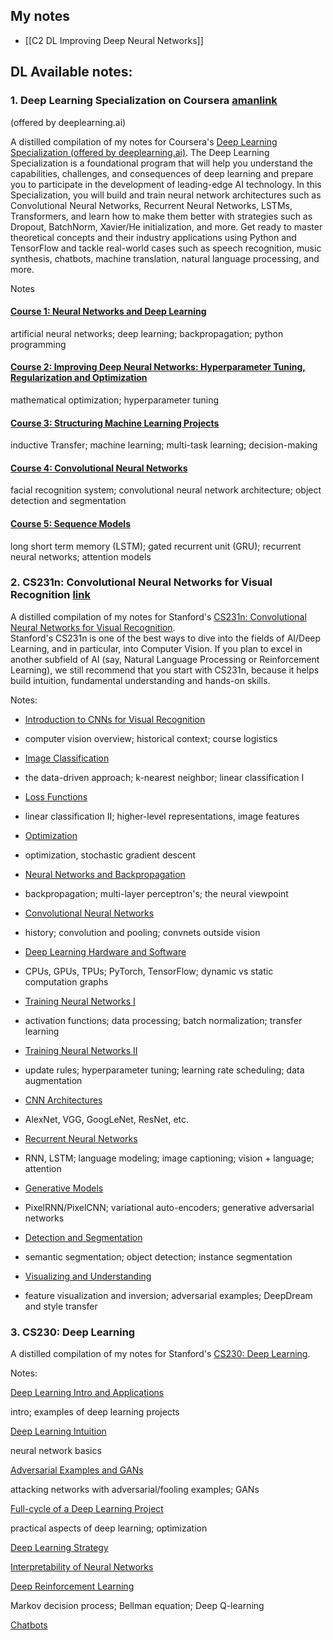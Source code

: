 ## My notes

- [[C2 DL Improving Deep Neural Networks]]

## DL Available notes:

### 1. Deep Learning Specialization on Coursera  [amanlink](https://aman.ai/coursera-dl/)
(offered by deeplearning.ai)

A distilled compilation of my notes for Coursera's [Deep Learning Specialization (offered by deeplearning.ai)](https://www.coursera.org/specializations/natural-language-processing). The Deep Learning Specialization is a foundational program that will help you understand the capabilities, challenges, and consequences of deep learning and prepare you to participate in the development of leading-edge AI technology. In this Specialization, you will build and train neural network architectures such as Convolutional Neural Networks, Recurrent Neural Networks, LSTMs, Transformers, and learn how to make them better with strategies such as Dropout, BatchNorm, Xavier/He initialization, and more. Get ready to master theoretical concepts and their industry applications using Python and TensorFlow and tackle real-world cases such as speech recognition, music synthesis, chatbots, machine translation, natural language processing, and more.

Notes

#### [Course 1: Neural Networks and Deep Learning](https://aman.ai/coursera-dl/neural-networks-and-deep-learning/)

artificial neural networks; deep learning; backpropagation; python programming

#### [Course 2: Improving Deep Neural Networks: Hyperparameter Tuning, Regularization and Optimization](https://aman.ai/coursera-dl/improving-deep-neural-networks/)

mathematical optimization; hyperparameter tuning

#### [Course 3: Structuring Machine Learning Projects](https://aman.ai/coursera-dl/structuring-machine-learning-projects/)

inductive Transfer; machine learning; multi-task learning; decision-making

#### [Course 4: Convolutional Neural Networks](https://aman.ai/coursera-dl/convolutional-neural-networks/)

facial recognition system; convolutional neural network architecture; object detection and segmentation

#### [Course 5: Sequence Models](https://aman.ai/coursera-dl/sequence-models/)

long short term memory (LSTM); gated recurrent unit (GRU); recurrent neural networks; attention models


### 2. CS231n: Convolutional Neural Networks for Visual Recognition [link](https://aman.ai/cs231n/)

A distilled compilation of my notes for Stanford's [CS231n: Convolutional Neural Networks for Visual Recognition](http://cs231n.stanford.edu/).  
Stanford's CS231n is one of the best ways to dive into the fields of AI/Deep Learning, and in particular, into Computer Vision. If you plan to excel in another subfield of AI (say, Natural Language Processing or Reinforcement Learning), we still recommend that you start with CS231n, because it helps build intuition, fundamental understanding and hands-on skills.

Notes:

- [Introduction to CNNs for Visual Recognition](https://aman.ai/cs231n/intro/)
- computer vision overview; historical context; course logistics

- [Image Classification](https://aman.ai/cs231n/image-classification/)
- the data-driven approach; k-nearest neighbor; linear classification I

- [Loss Functions](https://aman.ai/cs231n/loss-functions/)
- linear classification II; higher-level representations, image features

- [Optimization](https://aman.ai/cs231n/optimization/)
- optimization, stochastic gradient descent

- [Neural Networks and Backpropagation](https://aman.ai/cs231n/neuralnets-and-backprop/)
- backpropagation; multi-layer perceptron's; the neural viewpoint

- [Convolutional Neural Networks](https://aman.ai/cs231n/cnn/)
- history; convolution and pooling; convnets outside vision

- [Deep Learning Hardware and Software](https://aman.ai/cs231n/deeplearning-HW-SW/)
- CPUs, GPUs, TPUs; PyTorch, TensorFlow; dynamic vs static computation graphs

- [Training Neural Networks I](https://aman.ai/cs231n/training-neural-nets-I/)
- activation functions; data processing; batch normalization; transfer learning

- [Training Neural Networks II](https://aman.ai/cs231n/training-neural-nets-II/)
- update rules; hyperparameter tuning; learning rate scheduling; data augmentation

- [CNN Architectures](https://aman.ai/cs231n/cnn-arch/)
- AlexNet, VGG, GoogLeNet, ResNet, etc.

- [Recurrent Neural Networks](https://aman.ai/cs231n/rnn/)
- RNN, LSTM; language modeling; image captioning; vision + language; attention

- [Generative Models](https://aman.ai/cs231n/generative-models/)
- PixelRNN/PixelCNN; variational auto-encoders; generative adversarial networks

- [Detection and Segmentation](https://aman.ai/cs231n/detection/)
- semantic segmentation; object detection; instance segmentation

- [Visualizing and Understanding](https://aman.ai/cs231n/visualization/)
- feature visualization and inversion; adversarial examples; DeepDream and style transfer


### 3. CS230: Deep Learning

  
A distilled compilation of my notes for Stanford's [CS230: Deep Learning](http://cs230.stanford.edu/).

Notes: 

[Deep Learning Intro and Applications](https://aman.ai/cs230/dl-intro-apps/)

intro; examples of deep learning projects

[Deep Learning Intuition](https://aman.ai/cs230/dl-intuition/)

neural network basics

[Adversarial Examples and GANs](https://aman.ai/cs230/vulnerabilities/)

attacking networks with adversarial/fooling examples; GANs

[Full-cycle of a Deep Learning Project](https://aman.ai/cs230/full-cycle-dl/)

practical aspects of deep learning; optimization

[Deep Learning Strategy](https://aman.ai/cs230/dl-strategy/)

[Interpretability of Neural Networks](https://aman.ai/cs230/interpretability/)

[Deep Reinforcement Learning](https://aman.ai/cs230/deep-rl/)

Markov decision process; Bellman equation; Deep Q-learning

[Chatbots](https://aman.ai/cs230/chatbots/) 